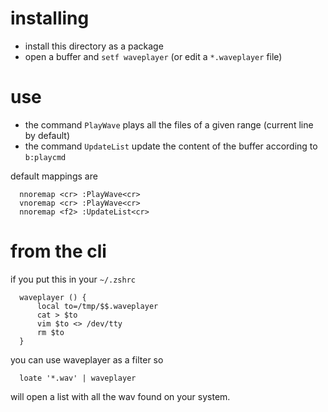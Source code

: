 # installing

* install this directory as a package
* open a buffer and `setf waveplayer` (or edit a `*.waveplayer` file)

# use

* the command `PlayWave` plays all the files of a given range (current line by default)
* the command `UpdateList` update the content of the buffer according to `b:playcmd`

default mappings are

      nnoremap <cr> :PlayWave<cr>
      vnoremap <cr> :PlayWave<cr>
      nnoremap <f2> :UpdateList<cr>

# from the cli

if you put this in your `~/.zshrc`

      waveplayer () {
          local to=/tmp/$$.waveplayer
          cat > $to
          vim $to <> /dev/tty
          rm $to
      }

you can use waveplayer as a filter so

      loate '*.wav' | waveplayer

will open a list with all the wav found on your system.

